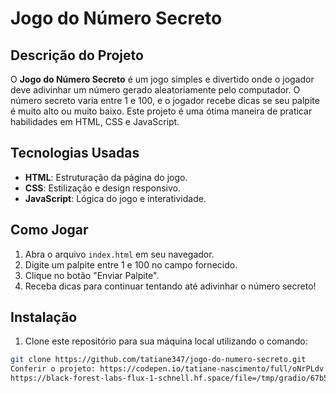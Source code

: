 # Jogo do Número Secreto

## Descrição do Projeto

O **Jogo do Número Secreto** é um jogo simples e divertido onde o jogador deve adivinhar um número gerado aleatoriamente pelo computador. O número secreto varia entre 1 e 100, e o jogador recebe dicas se seu palpite é muito alto ou muito baixo. Este projeto é uma ótima maneira de praticar habilidades em HTML, CSS e JavaScript.

## Tecnologias Usadas

- **HTML**: Estruturação da página do jogo.
- **CSS**: Estilização e design responsivo.
- **JavaScript**: Lógica do jogo e interatividade.

## Como Jogar

1. Abra o arquivo `index.html` em seu navegador.
2. Digite um palpite entre 1 e 100 no campo fornecido.
3. Clique no botão "Enviar Palpite".
4. Receba dicas para continuar tentando até adivinhar o número secreto!

## Instalação

1. Clone este repositório para sua máquina local utilizando o comando:

```bash
git clone https://github.com/tatiane347/jogo-do-numero-secreto.git
Conferir o projeto: https://codepen.io/tatiane-nascimento/full/oNrPLdv
https://black-forest-labs-flux-1-schnell.hf.space/file=/tmp/gradio/67b5c2648b49d5e512101cc5794c0dc4419141f1/image.webp


